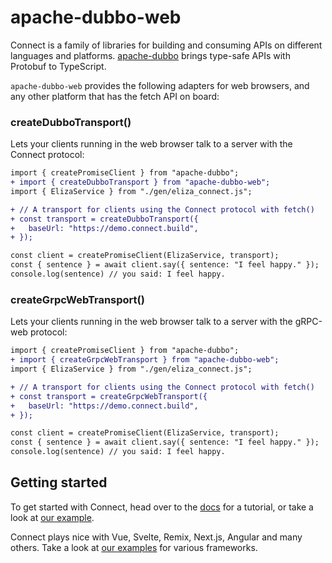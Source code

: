 # apache-dubbo-web

Connect is a family of libraries for building and consuming APIs on different languages and platforms.
[apache-dubbo](https://www.npmjs.com/package/apache-dubbo) brings type-safe APIs with Protobuf to
TypeScript.

`apache-dubbo-web` provides the following adapters for web browsers, and any other platform that has
the fetch API on board:


### createDubboTransport()

Lets your clients running in the web browser talk to a server with the Connect protocol:

```diff
import { createPromiseClient } from "apache-dubbo";
+ import { createDubboTransport } from "apache-dubbo-web";
import { ElizaService } from "./gen/eliza_connect.js";

+ // A transport for clients using the Connect protocol with fetch()
+ const transport = createDubboTransport({
+   baseUrl: "https://demo.connect.build",
+ });

const client = createPromiseClient(ElizaService, transport);
const { sentence } = await client.say({ sentence: "I feel happy." });
console.log(sentence) // you said: I feel happy.
```

### createGrpcWebTransport()

Lets your clients running in the web browser  talk to a server with the gRPC-web protocol:

```diff
import { createPromiseClient } from "apache-dubbo";
+ import { createGrpcWebTransport } from "apache-dubbo-web";
import { ElizaService } from "./gen/eliza_connect.js";

+ // A transport for clients using the Connect protocol with fetch()
+ const transport = createGrpcWebTransport({
+   baseUrl: "https://demo.connect.build",
+ });

const client = createPromiseClient(ElizaService, transport);
const { sentence } = await client.say({ sentence: "I feel happy." });
console.log(sentence) // you said: I feel happy.
```


## Getting started

To get started with Connect, head over to the [docs](https://connect.build/docs/node/getting-started)
for a tutorial, or take a look at [our example](https://github.com/apache/dubbo-js/tree/dubbo3/example/).

Connect plays nice with Vue, Svelte, Remix, Next.js, Angular and many others. Take a look at 
[our examples](https://github.com/bufbuild/connect-es-integration) for various frameworks.

